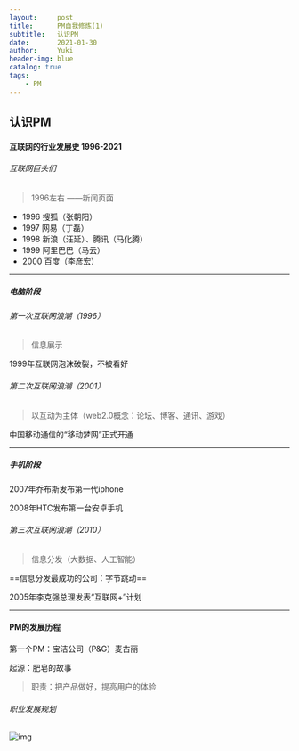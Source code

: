 ```yaml
---
layout:     post
title:      PM自我修炼(1)
subtitle:   认识PM
date:       2021-01-30
author:     Yuki
header-img: blue
catalog: true
tags:
    - PM
---
```

## 认识PM
####  互联网的行业发展史 1996-2021
###### 互联网巨头们
> 1996左右 ——新闻页面
- 1996 搜狐（张朝阳）
- 1997 网易（丁磊）
- 1998 新浪（汪延）、腾讯（马化腾）
- 1999 阿里巴巴（马云）
- 2000 百度（李彦宏）

---
##### 电脑阶段
###### 第一次互联网浪潮（1996）
> 信息展示

1999年互联网泡沫破裂，不被看好

###### 第二次互联网浪潮（2001）
> 以互动为主体（web2.0概念：论坛、博客、通讯、游戏）

中国移动通信的“移动梦网”正式开通

---
##### 手机阶段

2007年乔布斯发布第一代iphone

2008年HTC发布第一台安卓手机


###### 第三次互联网浪潮（2010）
> 信息分发（大数据、人工智能）

 ==信息分发最成功的公司：字节跳动==

 2005年李克强总理发表“互联网+”计划

 

---


####  PM的发展历程

第一个PM：宝洁公司（P&G）麦古丽

起源：肥皂的故事

> 职责：把产品做好，提高用户的体验

###### 职业发展规划

![img](file:///C:\Users\Administrator\AppData\Roaming\Tencent\Users\1404735131\TIM\WinTemp\RichOle\2QSN}K42{FI{KW7JTW135OS.png) 